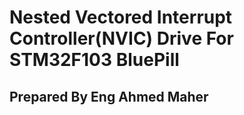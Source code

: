 # Nested Vectored Interrupt Controller(NVIC) Drive For STM32F103 BluePill 
## Prepared By Eng Ahmed Maher
